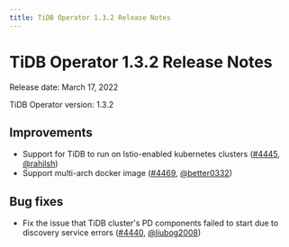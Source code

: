 ```yaml
---
title: TiDB Operator 1.3.2 Release Notes
---
```


# TiDB Operator 1.3.2 Release Notes

Release date: March 17, 2022

TiDB Operator version: 1.3.2

## Improvements

- Support for TiDB to run on Istio-enabled kubernetes clusters ([#4445](https://github.com/pingcap/tidb-operator/pull/4445), [@rahilsh](https://github.com/rahilsh))
- Support multi-arch docker image ([#4469](https://github.com/pingcap/tidb-operator/pull/4469), [@better0332](https://github.com/better0332))

## Bug fixes

- Fix the issue that TiDB cluster's PD components failed to start due to discovery service errors ([#4440](https://github.com/pingcap/tidb-operator/pull/4440), [@liubog2008](https://github.com/liubog2008))
